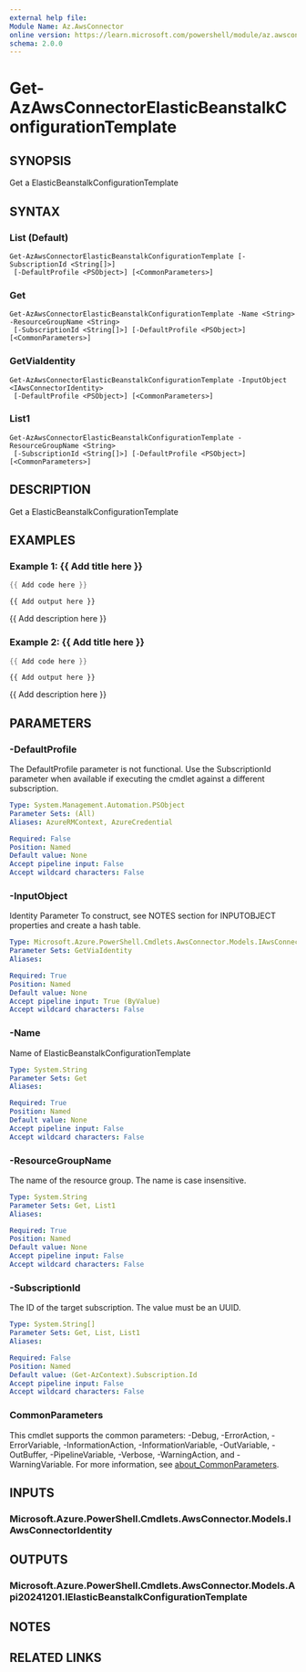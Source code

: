 ```yaml
---
external help file:
Module Name: Az.AwsConnector
online version: https://learn.microsoft.com/powershell/module/az.awsconnector/get-azawsconnectorelasticbeanstalkconfigurationtemplate
schema: 2.0.0
---
```


# Get-AzAwsConnectorElasticBeanstalkConfigurationTemplate

## SYNOPSIS
Get a ElasticBeanstalkConfigurationTemplate

## SYNTAX

### List (Default)
```
Get-AzAwsConnectorElasticBeanstalkConfigurationTemplate [-SubscriptionId <String[]>]
 [-DefaultProfile <PSObject>] [<CommonParameters>]
```

### Get
```
Get-AzAwsConnectorElasticBeanstalkConfigurationTemplate -Name <String> -ResourceGroupName <String>
 [-SubscriptionId <String[]>] [-DefaultProfile <PSObject>] [<CommonParameters>]
```

### GetViaIdentity
```
Get-AzAwsConnectorElasticBeanstalkConfigurationTemplate -InputObject <IAwsConnectorIdentity>
 [-DefaultProfile <PSObject>] [<CommonParameters>]
```

### List1
```
Get-AzAwsConnectorElasticBeanstalkConfigurationTemplate -ResourceGroupName <String>
 [-SubscriptionId <String[]>] [-DefaultProfile <PSObject>] [<CommonParameters>]
```

## DESCRIPTION
Get a ElasticBeanstalkConfigurationTemplate

## EXAMPLES

### Example 1: {{ Add title here }}
```powershell
{{ Add code here }}
```

```output
{{ Add output here }}
```

{{ Add description here }}

### Example 2: {{ Add title here }}
```powershell
{{ Add code here }}
```

```output
{{ Add output here }}
```

{{ Add description here }}

## PARAMETERS

### -DefaultProfile
The DefaultProfile parameter is not functional.
Use the SubscriptionId parameter when available if executing the cmdlet against a different subscription.

```yaml
Type: System.Management.Automation.PSObject
Parameter Sets: (All)
Aliases: AzureRMContext, AzureCredential

Required: False
Position: Named
Default value: None
Accept pipeline input: False
Accept wildcard characters: False
```

### -InputObject
Identity Parameter
To construct, see NOTES section for INPUTOBJECT properties and create a hash table.

```yaml
Type: Microsoft.Azure.PowerShell.Cmdlets.AwsConnector.Models.IAwsConnectorIdentity
Parameter Sets: GetViaIdentity
Aliases:

Required: True
Position: Named
Default value: None
Accept pipeline input: True (ByValue)
Accept wildcard characters: False
```

### -Name
Name of ElasticBeanstalkConfigurationTemplate

```yaml
Type: System.String
Parameter Sets: Get
Aliases:

Required: True
Position: Named
Default value: None
Accept pipeline input: False
Accept wildcard characters: False
```

### -ResourceGroupName
The name of the resource group.
The name is case insensitive.

```yaml
Type: System.String
Parameter Sets: Get, List1
Aliases:

Required: True
Position: Named
Default value: None
Accept pipeline input: False
Accept wildcard characters: False
```

### -SubscriptionId
The ID of the target subscription.
The value must be an UUID.

```yaml
Type: System.String[]
Parameter Sets: Get, List, List1
Aliases:

Required: False
Position: Named
Default value: (Get-AzContext).Subscription.Id
Accept pipeline input: False
Accept wildcard characters: False
```

### CommonParameters
This cmdlet supports the common parameters: -Debug, -ErrorAction, -ErrorVariable, -InformationAction, -InformationVariable, -OutVariable, -OutBuffer, -PipelineVariable, -Verbose, -WarningAction, and -WarningVariable. For more information, see [about_CommonParameters](http://go.microsoft.com/fwlink/?LinkID=113216).

## INPUTS

### Microsoft.Azure.PowerShell.Cmdlets.AwsConnector.Models.IAwsConnectorIdentity

## OUTPUTS

### Microsoft.Azure.PowerShell.Cmdlets.AwsConnector.Models.Api20241201.IElasticBeanstalkConfigurationTemplate

## NOTES

## RELATED LINKS


